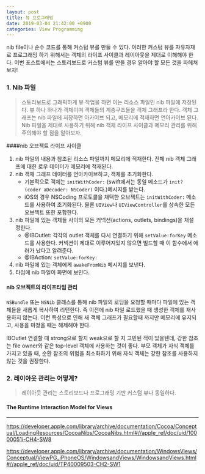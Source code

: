 ```yaml
---
layout: post
title: 뷰 프로그래밍
date: 2019-03-04 21:42:00 +0900
categories: View Programming
---
```


nib file이나 순수 코드를 통해 커스텀 뷰를 만들 수 있다. 이러한 커스텀 뷰를 자유자재로 프로그래밍 하기 위해서는 객체의 라이프 사이클과 레이아웃을 제대로 이해해야 한다. 이번 포스트에서는 스토리보드로 커스텀 뷰를 만들 경우 알아야 할 모든 것을 파헤쳐보자!

### 1. Nib 파일

> 스토리보드로 그래픽하게 뷰 작업을 하면 이는 리소스 파일인 nib 파일에 저장된다. 뷰 하나 하나가 객체이며 객체들의 계층구조들을 객체 그래프라 한다. 객체 그래프는 nib 파일에 저장하면 아카이브 되고, 메모리에 적재하면 언아카이브 된다. Nib 파일을 제대로 사용하기 위해 nib 객체 라이프 사이클과 메모리 관리를 위해 주의해야 할 점을 알아보자.

####nib 오브젝트 라이프 사이클

1. nib 파일의 내용과 참조된 리소스 파일까지 메모리에 적재한다. 전체 nib 객체 그래프에 대한 로우 데이터가 메모리에 적재된다.
2. nib 객체 그래프 데이터를 언아카이브하고, 객체를 초기화한다.
   - 기본적으로 객체는 ```initWithCoder:```  (swift에서는 동일 메소드가 ```init?(coder aDecoder: NSCoder)``` 이다.)메시지를 받는다.
   - iOS의 경우 NSCoding 프로토콜을 채택한 오브젝트는 ```initWithCoder:``` 메소드를 사용하여 초기화된다. 물론 ```UIView```나 ```UIViewController```를 상속한 모든 오브젝트 또한 포함한다.
3. nib 파일에 있는 객체들 사이의 모든 커넥션(actions, outlets, bindings)을 재설정한다.
   - @IBOutlet: 각각의 outlet 객체를 다시 연결하기 위해 ```setValue:forKey``` 메소드를 사용한다. 커넥션이 제대로 이루어져있지 않으면 빌드할 때 이 함수에서 에러가 났다고 알려준다.
   - @IBAction:  `setValue:forKey:` 
4. nib 파일에 있는 객체에게 `awakeFromNib` 메시지를 보낸다. 
5. 타임에 nib 파일이 화면에 보인다.

#### nib 오브젝트의 라이프타임 관리

```NSBundle``` 또는 ```NSNib``` 클래스를 통해 nib 파일의 로딩을 요청할 때마다 파일에 있는 객체들을 새롭게 복사하여 리턴한다. 즉 이전에 nib 파일 로드했을 때 생성한 객체를 재사용하지 않는다. 이런 특성으로 인해 새 객체 그래프가 필요할때 까지만 메모리에 유지되고, 사용을 마쳤을 때는 해제해야 한다. 

IBOutlet 연결할 때 strong으로 할지 weak으로 할 지 고민된 적이 있을텐데, 강한 참조는 file owner와 같은 top-level 객체에 사용하는 것이 좋다. 부모 객체가 자식 객체를 가지고 있을 때, 순환 참조의 위험을 최소화하기 위해 자식 객체는 강한 참조를 사용하지 않는 것을 권장한다.

### 2. 레이아웃 관리는 어떻게?

> 레이아웃 관리는 스토리보드나 프로그래밍 기반 커스텀 뷰나 동일하다.

#### The Runtime Interaction Model for Views





---

https://developer.apple.com/library/archive/documentation/Cocoa/Conceptual/LoadingResources/CocoaNibs/CocoaNibs.html#//apple_ref/doc/uid/10000051i-CH4-SW8

https://developer.apple.com/library/archive/documentation/WindowsViews/Conceptual/ViewPG_iPhoneOS/WindowsandViews/WindowsandViews.html#//apple_ref/doc/uid/TP40009503-CH2-SW1